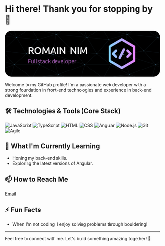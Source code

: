 # Hi there! Thank you for stopping by 👋

![Header](./github-header-image6.png)

Welcome to my GitHub profile! I'm a passionate web developer with a strong foundation in front-end technologies and experience in back-end development.

## 🛠️ Technologies & Tools (Core Stack)

![JavaScript](https://img.shields.io/badge/-JavaScript-333333?style=for-the-badge&logo=javascript)
![TypeScript](https://img.shields.io/badge/-TypeScript-3178C6?style=for-the-badge&logo=typescript&logoColor=white)
![HTML](https://img.shields.io/badge/-HTML-E34F26?style=for-the-badge&logo=html5&logoColor=white)
![CSS](https://img.shields.io/badge/-CSS-1572B6?style=for-the-badge&logo=css3&logoColor=white)
![Angular](https://img.shields.io/badge/-Angular-DD0031?style=for-the-badge&logo=angular&logoColor=white)
![Node.js](https://img.shields.io/badge/-Node.js-339933?style=for-the-badge&logo=node.js&logoColor=white)
![Git](https://img.shields.io/badge/-Git-F05032?style=for-the-badge&logo=git&logoColor=white)
![Agile](https://img.shields.io/badge/-Agile-333333?style=for-the-badge&logo=agile)


## 🌱 What I'm Currently Learning

- Honing my back-end skills.
- Exploring the latest versions of Angular.

## 📫 How to Reach Me
[Email](mailto:contact@romain-nim.com)

## ⚡ Fun Facts

- When I'm not coding, I enjoy solving problems through bouldering!

---

Feel free to connect with me. Let's build something amazing together! 🚀
